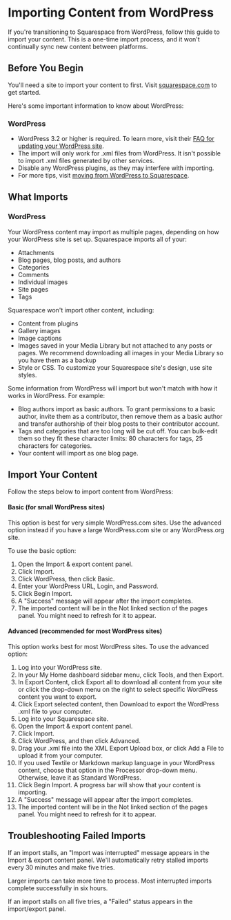# Importing Content from WordPress

If you're transitioning to Squarespace from WordPress, follow this guide to import your content. This is a one-time import process, and it won't continually sync new content between platforms.

## Before You Begin

You'll need a site to import your content to first. Visit [squarespace.com](https://www.squarespace.com) to get started.

Here's some important information to know about WordPress:

### WordPress

- WordPress 3.2 or higher is required. To learn more, visit their [FAQ for updating your WordPress site](https://wordpress.org/support/wordpress-version/version-3-2/).
- The import will only work for .xml files from WordPress. It isn't possible to import .xml files generated by other services.
- Disable any WordPress plugins, as they may interfere with importing.
- For more tips, visit [moving from WordPress to Squarespace](https://support.squarespace.com/hc/en-us/articles/206543967-Moving-from-WordPress-to-Squarespace).

## What Imports

### WordPress

Your WordPress content may import as multiple pages, depending on how your WordPress site is set up. Squarespace imports all of your:

- Attachments
- Blog pages, blog posts, and authors
- Categories
- Comments
- Individual images
- Site pages
- Tags

Squarespace won't import other content, including:

- Content from plugins
- Gallery images
- Image captions
- Images saved in your Media Library but not attached to any posts or pages. We recommend downloading all images in your Media Library so you have them as a backup
- Style or CSS. To customize your Squarespace site's design, use site styles.

Some information from WordPress will import but won't match with how it works in WordPress. For example:

- Blog authors import as basic authors. To grant permissions to a basic author, invite them as a contributor, then remove them as a basic author and transfer authorship of their blog posts to their contributor account.
- Tags and categories that are too long will be cut off. You can bulk-edit them so they fit these character limits: 80 characters for tags, 25 characters for categories.
- Your content will import as one blog page.

## Import Your Content

Follow the steps below to import content from WordPress:

#### Basic (for small WordPress sites)

This option is best for very simple WordPress.com sites. Use the advanced option instead if you have a large WordPress.com site or any WordPress.org site.

To use the basic option:

1. Open the Import & export content panel.
2. Click Import.
3. Click WordPress, then click Basic.
4. Enter your WordPress URL, Login, and Password.
5. Click Begin Import.
6. A "Success" message will appear after the import completes.
7. The imported content will be in the Not linked section of the pages panel. You might need to refresh for it to appear.

#### Advanced (recommended for most WordPress sites)

This option works best for most WordPress sites. To use the advanced option:

1. Log into your WordPress site.
2. In your My Home dashboard sidebar menu, click Tools, and then Export.
3. In Export Content, click Export all to download all content from your site or click the drop-down menu on the right to select specific WordPress content you want to export.
4. Click Export selected content, then Download to export the WordPress .xml file to your computer.
5. Log into your Squarespace site.
6. Open the Import & export content panel.
7. Click Import.
8. Click WordPress, and then click Advanced.
9. Drag your .xml file into the XML Export Upload box, or click Add a File to upload it from your computer.
10. If you used Textile or Markdown markup language in your WordPress content, choose that option in the Processor drop-down menu. Otherwise, leave it as Standard WordPress.
11. Click Begin Import. A progress bar will show that your content is importing.
12. A "Success" message will appear after the import completes.
13. The imported content will be in the Not linked section of the pages panel. You might need to refresh for it to appear.

## Troubleshooting Failed Imports

If an import stalls, an "Import was interrupted" message appears in the Import & export content panel. We'll automatically retry stalled imports every 30 minutes and make five tries.

Larger imports can take more time to process. Most interrupted imports complete successfully in six hours.

If an import stalls on all five tries, a "Failed" status appears in the import/export panel.
